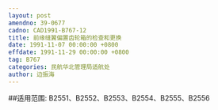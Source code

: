 ```yaml
---
layout: post
amendno: 39-0677
cadno: CAD1991-B767-12
title: 前缘缝翼偏置齿轮箱的检查和更换
date: 1991-11-07 00:00:00 +0800
effdate: 1991-11-29 00:00:00 +0800
tag: B767
categories: 民航华北管理局适航处
author: 边振海
---
```


##适用范围:
B2551、B2552、B2553、B2554、B2555、B2556

